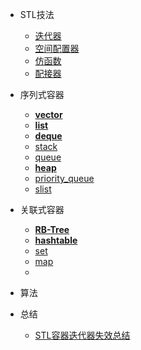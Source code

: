 - STL技法

  - [迭代器](content/iterator.md)
  - [空间配置器]()
  - [仿函数](content/functor.md)
  - [配接器]()

- 序列式容器

  - [**vector**](content/vector.md)
  - [**list**](content/list.md)
  - [**deque**](content/deque.md)
  - [stack](content/stack.md)
  - [queue](content/queue.md)
  - [**heap**](content/heap.md)
  - [priority_queue](content/priority_queue.md)
  - [slist](content/slist.md)

- 关联式容器

  - [**RB-Tree**](content/rb_tree.md)
  - [**hashtable**](content/hashtable.md)
  - [set](content/set.md)
  - [map](content/map.md)
  - []()

- 算法


- 总结

  - [STL容器迭代器失效总结](content/stl_iterator_failure.md)
